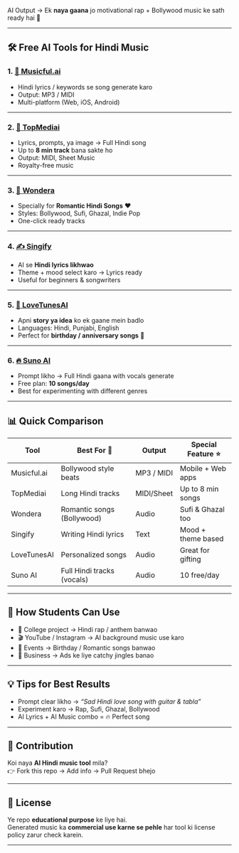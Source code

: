 AI Output → Ek **naya gaana** jo motivational rap + Bollywood music ke sath ready hai 🎤  

---

## 🛠 Free AI Tools for Hindi Music

### 1. [🎹 Musicful.ai](https://www.musicful.ai/music-generate/ai-hindi-song-generator)
- Hindi lyrics / keywords se song generate karo  
- Output: MP3 / MIDI  
- Multi-platform (Web, iOS, Android)  

---

### 2. [🎵 TopMediai](https://www.topmediai.com/ai-music/indian-classical-music-generator)
- Lyrics, prompts, ya image → Full Hindi song  
- Up to **8 min track** bana sakte ho  
- Output: MIDI, Sheet Music  
- Royalty-free music  

---

### 3. [💖 Wondera](https://tools.wondera.ai/en/hindi-romantic-songs)
- Specially for **Romantic Hindi Songs** ❤️  
- Styles: Bollywood, Sufi, Ghazal, Indie Pop  
- One-click ready tracks  

---

### 4. [✍️ Singify](https://singify.fineshare.com/ai-hindi-lyrics-generator)
- AI se **Hindi lyrics likhwao**  
- Theme + mood select karo → Lyrics ready  
- Useful for beginners & songwriters  

---

### 5. [🎂 LoveTunesAI](https://www.reddit.com/r/IMadeThis/comments/1gb0pae)
- Apni **story ya idea** ko ek gaane mein badlo  
- Languages: Hindi, Punjabi, English  
- Perfect for **birthday / anniversary songs** 🎉  

---

### 6. [🔥 Suno AI](https://www.axios.com/2023/12/20/suno-gen-ai-music-microsoft)
- Prompt likho → Full Hindi gaana with vocals generate  
- Free plan: **10 songs/day**  
- Best for experimenting with different genres  

---

## 📊 Quick Comparison

| Tool          | Best For 🎯                | Output      | Special Feature ⭐ |
|---------------|----------------------------|-------------|--------------------|
| Musicful.ai   | Bollywood style beats      | MP3 / MIDI  | Mobile + Web apps |
| TopMediai     | Long Hindi tracks          | MIDI/Sheet  | Up to 8 min songs |
| Wondera       | Romantic songs (Bollywood) | Audio       | Sufi & Ghazal too |
| Singify       | Writing Hindi lyrics       | Text        | Mood + theme based |
| LoveTunesAI   | Personalized songs         | Audio       | Great for gifting |
| Suno AI       | Full Hindi tracks (vocals) | Audio       | 10 free/day        |

---

## 🎯 How Students Can Use
- 🎤 College project → Hindi rap / anthem banwao  
- 🎬 YouTube / Instagram → AI background music use karo  
- 🎉 Events → Birthday / Romantic songs banwao  
- 💼 Business → Ads ke liye catchy jingles banao  

---

## 💡 Tips for Best Results
- Prompt clear likho → *“Sad Hindi love song with guitar & tabla”*  
- Experiment karo → Rap, Sufi, Ghazal, Bollywood  
- AI Lyrics + AI Music combo = 🔥 Perfect song  

---

## 🤝 Contribution
Koi naya **AI Hindi music tool** mila?  
👉 Fork this repo → Add info → Pull Request bhejo  

---

## 📜 License
Ye repo **educational purpose** ke liye hai.  
Generated music ka **commercial use karne se pehle** har tool ki license policy zarur check karein.  

---
